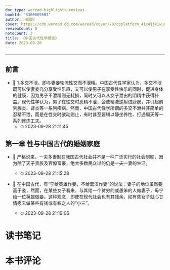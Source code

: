 ```yaml
---
doc_type: weread-highlights-reviews
bookId: "3300069501"
author: 冯国超
cover: https://cdn.weread.qq.com/weread/cover/79/cpplatform_4ic4jjk1wud9x9ngdstcdm/t7_cpplatform_4ic4jjk1wud9x9ngdstcdm1693378707.jpg
reviewCount: 0
noteCount: 3
title: 《中国古代性学报告》
date: 2023-09-28
---
```


---


## 前言


- 📌 1.多交不泄，即与妻妾轮流性交而不泄精。中国古代性学家认为，多交不泄既可以使妻妾充分享受性乐趣，又可以使男子在享受性快乐的同时，促进身体的健康，因为男子不泄精则无耗损，同时又可以从女子泄出的阴精中获得补益。现代性学认为，男子在性交时忍精不泄，会使精液逆射进膀胱，并引起前列腺炎、肾炎等一系列疾病。然而，中国古代性学所谓的多交不泄并非简单的忍精不泄，而是在性交时欲动则止，有时甚至要辅以静坐养性、打通周天等一系列修炼工夫。 
    - ⏱ 2023-09-28 21:11:45 
## 第一章 性与中国古代的婚姻家庭


- 📌 严格说来，一夫多妻制在我国古代社会并不是一种广泛实行的社会制度，因为除了天子贵族及官僚富豪，绝大多数民众过的仍是一夫一妻的生活。 
    - ⏱ 2023-09-28 21:15:28 

- 📌 在中国古代，有“宁给英雄作妾，不给蠢汉作妻”的说法：妻子的地位虽然要高于妾，然而，在某些女子看来，与其给一个贫穷的或愚笨的人做妻子，毋宁给一位英雄做妾。这种观念，即使在现代社会也有其残余，如有些女子就心甘情愿去做某些有钱或有权之人的“小三”。 
    - ⏱ 2023-09-28 21:19:06 

# 读书笔记


# 本书评论

